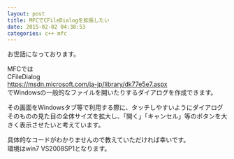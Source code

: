 ```yaml
---
layout: post
title: MFCでCFileDialogを拡張したい
date: 2015-02-02 04:38:53
categories: c++ mfc
---
```

<!-- {% raw %} -->
<p>お世話になっております。</p>

<p>MFCでは<br>
CFileDialog<br>
<a href="https://msdn.microsoft.com/ja-jp/library/dk77e5e7.aspx" rel="nofollow">https://msdn.microsoft.com/ja-jp/library/dk77e5e7.aspx</a><br>
でWindowsの一般的なファイルを開いたりするダイアログを作成できます。</p>

<p>その画面をWindowsタブ等で利用する際に、タッチしやすいようにダイアログそのものの見た目の全体サイズを拡大し、「開く」「キャンセル」等のボタンを大きく表示させたいと考えています。</p>

<p>具体的なコードがわかりませんので教えていただければ幸いです。<br>
環境はwin7 VS2008SP1となります。</p>
<!-- {% endraw %} -->
